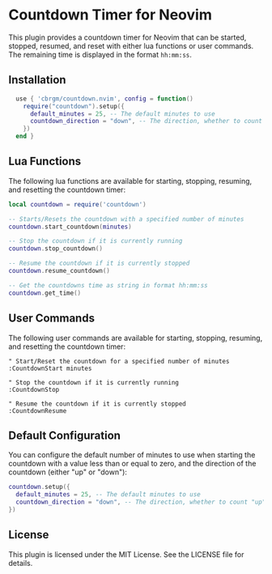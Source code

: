 # Countdown Timer for Neovim

This plugin provides a countdown timer for Neovim that can be started, stopped, resumed, and reset with either lua functions or user commands. The remaining time is displayed in the format `hh:mm:ss`.

## Installation

```lua
  use { 'cbrgm/countdown.nvim', config = function()
    require("countdown").setup({
      default_minutes = 25, -- The default minutes to use
      countdown_direction = "down", -- The direction, whether to count "up" or "down"
    })
  end }
```

## Lua Functions

The following lua functions are available for starting, stopping, resuming, and resetting the countdown timer:

```lua
local countdown = require('countdown')

-- Starts/Resets the countdown with a specified number of minutes
countdown.start_countdown(minutes)

-- Stop the countdown if it is currently running
countdown.stop_countdown()

-- Resume the countdown if it is currently stopped
countdown.resume_countdown()

-- Get the countdowns time as string in format hh:mm:ss
countdown.get_time()
```

## User Commands

The following user commands are available for starting, stopping, resuming, and resetting the countdown timer:

```
" Start/Reset the countdown for a specified number of minutes
:CountdownStart minutes

" Stop the countdown if it is currently running
:CountdownStop

" Resume the countdown if it is currently stopped
:CountdownResume

```

## Default Configuration

You can configure the default number of minutes to use when starting the countdown with a value less than or equal to zero, and the direction of the countdown (either "up" or "down"):

```lua
countdown.setup({
  default_minutes = 25, -- The default minutes to use
  countdown_direction = "down", -- The direction, whether to count "up" or "down"
})
```

## License

This plugin is licensed under the MIT License. See the LICENSE file for details.
